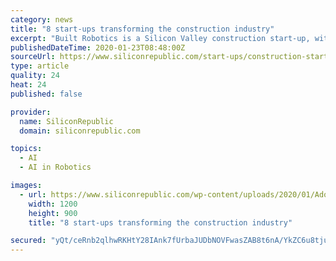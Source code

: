 ```yaml
---
category: news
title: "8 start-ups transforming the construction industry"
excerpt: "Built Robotics is a Silicon Valley construction start-up, with a Silicon Valley level of ambition. The company wants to build the robots that will build the world, by upgrading off-the-shelf heavy equipment with AI guidance systems. The start-up wants to take the construction equipment we already recognise and enable it to operate fully ..."
publishedDateTime: 2020-01-23T08:48:00Z
sourceUrl: https://www.siliconrepublic.com/start-ups/construction-startups-ireland-europe-us
type: article
quality: 24
heat: 24
published: false

provider:
  name: SiliconRepublic
  domain: siliconrepublic.com

topics:
  - AI
  - AI in Robotics

images:
  - url: https://www.siliconrepublic.com/wp-content/uploads/2020/01/AdobeStock_44575141.png
    width: 1200
    height: 900
    title: "8 start-ups transforming the construction industry"

secured: "yQt/ceRnb2qlhwRKHtY28IAnk7fUrbaJUDbNOVFwasZAB8t6nA/YkZC6u8tjuOiyiux85d6qJgAcuTE+nfklZ0EFi+svVqi4MWpOVX0RxXVhZOVjzyJ4XSvVnKCRWPhtvVLHEN/9lQeLQ5+h5DvoncuUTFlz3RYnITXWsEQJTp2d8szb3KMLygoHaMM0G/jku6Cmp+vjG8cPDfQJT1tbfDwHDnwiONkYXsmz4HD/CHoJMvLZCzC4Sn+FgI5kF60NwiprnCMFQDr5Dom02cMTs0eHQlM7oCC9RjW+AwmLIk96/1HoygSvDNlqL3bU5I46;q1nhMbZn3GGvmLwoSA3HKw=="
---
```


